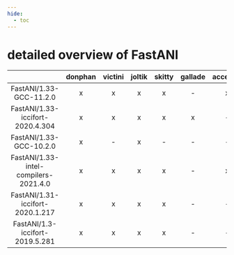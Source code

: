 ```yaml
---
hide:
  - toc
---
```


detailed overview of FastANI
============================

| |donphan|victini|joltik|skitty|gallade|accelgor|swalot|doduo|
| :---: | :---: | :---: | :---: | :---: | :---: | :---: | :---: | :---: |
|FastANI/1.33-GCC-11.2.0|x|x|x|x|-|x|x|x|
|FastANI/1.33-iccifort-2020.4.304|x|x|x|x|x|-|x|x|
|FastANI/1.33-GCC-10.2.0|x|-|x|-|-|-|x|x|
|FastANI/1.33-intel-compilers-2021.4.0|x|x|x|x|-|x|x|x|
|FastANI/1.31-iccifort-2020.1.217|x|x|x|x|-|-|x|x|
|FastANI/1.3-iccifort-2019.5.281|x|x|x|x|-|-|-|x|

